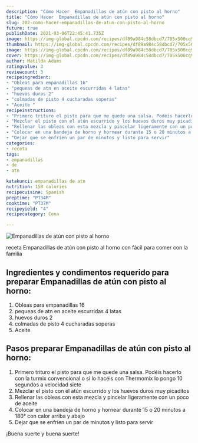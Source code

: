 ```yaml
---
description: "Cómo Hacer  Empanadillas de atún con pisto al horno"
title: "Cómo Hacer  Empanadillas de atún con pisto al horno"
slug: 202-como-hacer-empanadillas-de-atun-con-pisto-al-horno
future: true
publishDate: 2021-03-06T22:45:41.735Z
image: https://img-global.cpcdn.com/recipes/df89a984c58dbcd7/705x500cq90/empanadillas-de-atun-con-pisto-al-horno-foto-principal.jpg
thumbnail: https://img-global.cpcdn.com/recipes/df89a984c58dbcd7/705x500cq90/empanadillas-de-atun-con-pisto-al-horno-foto-principal.jpg
image: https://img-global.cpcdn.com/recipes/df89a984c58dbcd7/705x500cq90/empanadillas-de-atun-con-pisto-al-horno-foto-principal.jpg
cover: https://img-global.cpcdn.com/recipes/df89a984c58dbcd7/705x500cq90/empanadillas-de-atun-con-pisto-al-horno-foto-principal.jpg
author: Matilda Adams
ratingvalue: 3
reviewcount: 3
recipeingredient:
- "Obleas para empanadillas 16"
- "pequeas de atn en aceite escurridas 4 latas"
- "huevos duros 2"
- "colmadas de pisto 4 cucharadas soperas"
- "Aceite "
recipeinstructions:
- "Primero trituro el pisto para que me quede una salsa. Podéis hacerlo con la turmix convencional o si lo hacéis con Thermomix lo pongo 10 segundos a velocidad siete"
- "Mezclar el pisto con el atún escurrido y los huevos duros muy picaditos"
- "Rellenar las obleas con esta mezcla y pincelar ligeramente con un poco de aceite"
- "Colocar en una bandeja de horno y hornear durante 15 o 20 minutos a 180° con calor arriba y abajo"
- "Dejar que se enfríen un par de minutos y listo para servir"
categories:
- receta
tags:
- empanadillas
- de
- atn

katakunci: empanadillas de atn 
nutrition: 158 calories
recipecuisine: Spanish
preptime: "PT34M"
cooktime: "PT37M"
recipeyield: "4"
recipecategory: Cena

---
```



![Empanadillas de atún con pisto al horno](https://img-global.cpcdn.com/recipes/df89a984c58dbcd7/705x500cq90/empanadillas-de-atun-con-pisto-al-horno-foto-principal.jpg)

receta Empanadillas de atún con pisto al horno con fácil para comer con la familia

<!--inarticleads1-->

## Ingredientes y condimentos requerido para preparar Empanadillas de atún con pisto al horno:

1. Obleas para empanadillas 16
1. pequeas de atn en aceite escurridas 4 latas
1. huevos duros 2
1. colmadas de pisto 4 cucharadas soperas
1. Aceite 



<!--inarticleads2-->

## Pasos preparar Empanadillas de atún con pisto al horno:

1. Primero trituro el pisto para que me quede una salsa. Podéis hacerlo con la turmix convencional o si lo hacéis con Thermomix lo pongo 10 segundos a velocidad siete
1. Mezclar el pisto con el atún escurrido y los huevos duros muy picaditos
1. Rellenar las obleas con esta mezcla y pincelar ligeramente con un poco de aceite
1. Colocar en una bandeja de horno y hornear durante 15 o 20 minutos a 180° con calor arriba y abajo
1. Dejar que se enfríen un par de minutos y listo para servir



¡Buena suerte y buena suerte!


